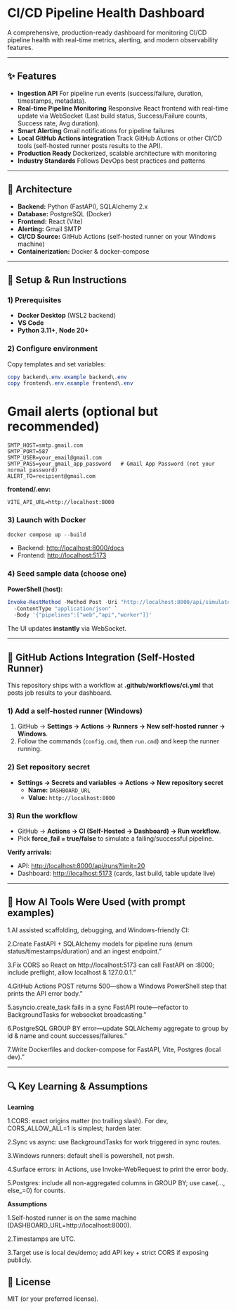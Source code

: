 # CI/CD Pipeline Health Dashboard

A comprehensive, production-ready dashboard for monitoring CI/CD pipeline health with real-time metrics, alerting, and modern observability features.

---

## ✨ Features

- **Ingestion API**  For pipeline run events (success/failure, duration, timestamps, metadata).
- **Real-time Pipeline Monitoring** Responsive React frontend with real-time update via WebSocket (Last build status, Success/Failure counts, Success rate, Avg duration).
- **Smart Alerting** Gmail notifications for pipeline failures
- **Local GitHub Actions integration**  Track GitHub Actions or other CI/CD tools (self-hosted runner posts results to the API).
- **Production Ready** Dockerized, scalable architecture with monitoring
- **Industry Standards** Follows DevOps best practices and patterns

---

## 🧱 Architecture

- **Backend:** Python (FastAPI), SQLAlchemy 2.x
- **Database:** PostgreSQL (Docker)
- **Frontend:** React (Vite)
- **Alerting:** Gmail SMTP
- **CI/CD Source:** GitHub Actions (self-hosted runner on your Windows machine)
- **Containerization:** Docker & docker-compose

---

## 🚀 Setup & Run Instructions

### 1) Prerequisites
- **Docker Desktop** (WSL2 backend)
- **VS Code**
- **Python 3.11+**, **Node 20+**

### 2) Configure environment
Copy templates and set variables:

```powershell
copy backend\.env.example backend\.env
copy frontend\.env.example frontend\.env
```

# Gmail alerts (optional but recommended)
```
SMTP_HOST=smtp.gmail.com
SMTP_PORT=587
SMTP_USER=your_email@gmail.com
SMTP_PASS=your_gmail_app_password   # Gmail App Password (not your normal password)
ALERT_TO=recipient@gmail.com
```

**frontend/.env:**
```env
VITE_API_URL=http://localhost:8000
```

### 3) Launch with Docker

```powershell
docker compose up --build
```
- Backend: <http://localhost:8000/docs> 
- Frontend: <http://localhost:5173>

### 4) Seed sample data (choose one)

**PowerShell (host):**
```powershell
Invoke-RestMethod -Method Post -Uri "http://localhost:8000/api/simulate?count=20&fail_rate=0.35" `
  -ContentType "application/json" `
  -Body '{"pipelines":["web","api","worker"]}'
```
The UI updates **instantly** via WebSocket.

---

## 🤖 GitHub Actions Integration (Self-Hosted Runner)

This repository ships with a workflow at **.github/workflows/ci.yml** that posts job results to your dashboard.

### 1) Add a self-hosted runner (Windows)
1. GitHub → **Settings → Actions → Runners → New self-hosted runner → Windows**.
2. Follow the commands (`config.cmd`, then `run.cmd`) and keep the runner running.

### 2) Set repository secret
- **Settings → Secrets and variables → Actions → New repository secret**
  - **Name:** `DASHBOARD_URL`
  - **Value:** `http://localhost:8000`

### 3) Run the workflow
- GitHub → **Actions → CI (Self-Hosted -> Dashboard) → Run workflow**.
- Pick **force_fail = true/false** to simulate a failing/successful pipeline.

**Verify arrivals:**  
- API: <http://localhost:8000/api/runs?limit=20>  
- Dashboard: <http://localhost:5173> (cards, last build, table update live)

---

## 🤖 How AI Tools Were Used (with prompt examples)
1.AI assisted scaffolding, debugging, and Windows-friendly CI:

2.Create FastAPI + SQLAlchemy models for pipeline runs (enum status/timestamps/duration) and an ingest endpoint.”

3.Fix CORS so React on http://localhost:5173
 can call FastAPI on :8000; include preflight, allow localhost & 127.0.0.1.”

4.GitHub Actions POST returns 500—show a Windows PowerShell step that prints the API error body.”

5.asyncio.create_task fails in a sync FastAPI route—refactor to BackgroundTasks for websocket broadcasting.”

6.PostgreSQL GROUP BY error—update SQLAlchemy aggregate to group by id & name and count successes/failures.”

7.Write Dockerfiles and docker-compose for FastAPI, Vite, Postgres (local dev).”

---
## 🔍 Key Learning & Assumptions
**Learning**

1.CORS: exact origins matter (no trailing slash). For dev, CORS_ALLOW_ALL=1 is simplest; harden later.

2.Sync vs async: use BackgroundTasks for work triggered in sync routes.

3.Windows runners: default shell is powershell, not pwsh.

4.Surface errors: in Actions, use Invoke-WebRequest to print the error body.

5.Postgres: include all non-aggregated columns in GROUP BY; use case(..., else_=0) for counts.

**Assumptions**

1.Self-hosted runner is on the same machine (DASHBOARD_URL=http://localhost:8000).

2.Timestamps are UTC.

3.Target use is local dev/demo; add API key + strict CORS if exposing publicly.


## 📄 License

MIT (or your preferred license).
